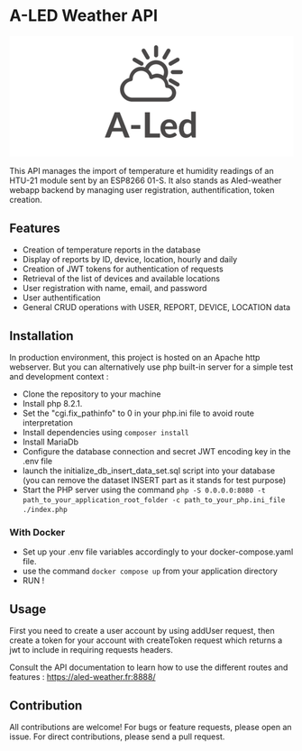 # A-LED Weather API

![Aled logo](logo.png)

This API manages the import of temperature et humidity readings of an HTU-21 module sent by an ESP8266 01-S. 
It also stands as Aled-weather webapp backend by managing user registration, authentification, token creation. 

## Features

- Creation of temperature reports in the database
- Display of reports by ID, device, location, hourly and daily
- Creation of JWT tokens for authentication of requests
- Retrieval of the list of devices and available locations
- User registration with name, email, and password
- User authentification
- General CRUD operations with USER, REPORT, DEVICE, LOCATION data

## Installation

In production environment, this project is hosted on an Apache http webserver.
But you can alternatively use php built-in server for a simple test and development context :

- Clone the repository to your machine
- Install php 8.2.1.
- Set the "cgi.fix_pathinfo" to 0 in your php.ini file to avoid route interpretation
- Install dependencies using `composer install`
- Install MariaDb
- Configure the database connection and secret JWT encoding key in the .env file
- launch the initialize_db_insert_data_set.sql script into your database (you can remove the dataset INSERT part as it stands for test purpose)
- Start the PHP server using the command `php -S 0.0.0.0:8080 -t path_to_your_application_root_folder -c path_to_your_php.ini_file ./index.php` 

### With Docker

- Set up your .env file variables accordingly to your docker-compose.yaml file.
- use the command `docker compose up` from your application directory
- RUN !

## Usage

First you need to create a user account by using addUser request, then create a token for your account with createToken request which returns a jwt to include in requiring requests headers.

Consult the API documentation to learn how to use the different routes and features : https://aled-weather.fr:8888/

## Contribution

All contributions are welcome! For bugs or feature requests, please open an issue. For direct contributions, please send a pull request.